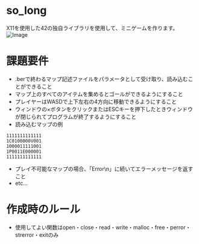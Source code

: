 # so_long
X11を使用した42の独自ライブラリを使用して、ミニゲームを作ります。
![Image](https://github.com/user-attachments/assets/9e0c39e1-fd0a-480e-923f-e02e975de648)

# 課題要件
* .berで終わるマップ記述ファイルをパラメータとして受け取り、読み込むことができること
* マップ上のすべてのアイテムを集めるとゴールができるようにすること
* プレイヤーはWASDで上下左右の4方向に移動できるようにすること
* ウィンドウの×ボタンをクリックまたはESCキーを押下したときウィンドウが閉じられてプログラムが終了するようにすること
* 読み込むマップの例
```
1111111111111
1C0100000V001
1000011111001
1P0011E000001
1111111111111
```
* プレイ不可能なマップの場合、「Error\n」に続いてエラーメッセージを返すこと
* etc...

# 作成時のルール
* 使用してよい関数はopen・close・read・write・malloc・free・perror・strerror・exitのみ
